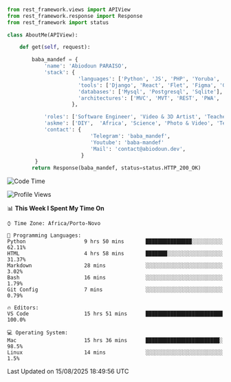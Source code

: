 ###
```python
from rest_framework.views import APIView
from rest_framework.response import Response
from rest_framework import status

class AboutMe(APIView):

    def get(self, request):

        baba_mandef = {
            'name': 'Abiodoun PARAISO',
            'stack': {
                       'languages': ['Python', 'JS', 'PHP', 'Yoruba', 'Fongbe', 'Kreyol', 'English', 'French'],
                       'tools': ['Django', 'React', 'Flet', 'Figma', 'GIMP', 'Inckscape', 'Kdenlive', 'Blender'],
                       'databases': ['Mysql', 'Postgresql', 'Sqlite'],
                       'architectures': ['MVC', 'MVT', 'REST', 'PWA', 'SPA', 'MicroServices']
                     },

            'roles': ['Software Engineer', 'Video & 3D Artist', 'Teacher', 'Mentor', 'Farmer'],
            'askme': ['DIY',  'Africa', 'Science', 'Photo & Video', 'Tech', 'Agro'],
            'contact': {
                           'Telegram': 'baba_mandef',
                           'Youtube': 'baba-mandef'
                           'Mail': 'contact@abiodoun.dev',
                        }
         }
        return Response(baba_mandef, status=status.HTTP_200_OK)

```                    

<!--START_SECTION:waka-->
![Code Time](http://img.shields.io/badge/Code%20Time-1%2C769%20hrs%2041%20mins-blue)

![Profile Views](http://img.shields.io/badge/Profile%20Views-0-blue)

📊 **This Week I Spent My Time On** 

```text
⌚︎ Time Zone: Africa/Porto-Novo

💬 Programming Languages: 
Python                   9 hrs 50 mins       ███████████████░░░░░░░░░░   62.11% 
HTML                     4 hrs 58 mins       ███████░░░░░░░░░░░░░░░░░░   31.37% 
Markdown                 28 mins             ░░░░░░░░░░░░░░░░░░░░░░░░░   3.02% 
Bash                     16 mins             ░░░░░░░░░░░░░░░░░░░░░░░░░   1.79% 
Git Config               7 mins              ░░░░░░░░░░░░░░░░░░░░░░░░░   0.79%

🔥 Editors: 
VS Code                  15 hrs 51 mins      █████████████████████████   100.0%

💻 Operating System: 
Mac                      15 hrs 36 mins      ████████████████████████░   98.5% 
Linux                    14 mins             ░░░░░░░░░░░░░░░░░░░░░░░░░   1.5%

```


 Last Updated on 15/08/2025 18:49:56 UTC
<!--END_SECTION:waka-->
